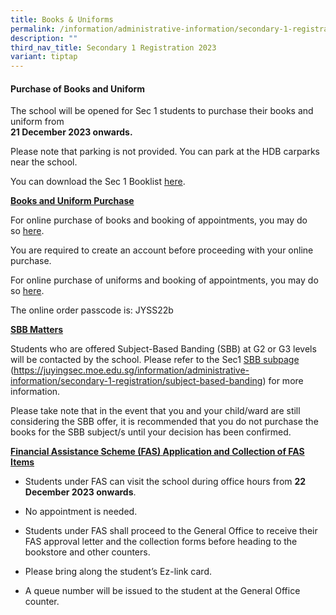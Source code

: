 ```yaml
---
title: Books & Uniforms
permalink: /information/administrative-information/secondary-1-registration/books-n-uniforms/
description: ""
third_nav_title: Secondary 1 Registration 2023
variant: tiptap
---
```

<h4><strong>Purchase of Books and Uniform</strong></h4><p>The school will be opened for Sec 1 students to purchase their books and uniform from<br><strong>21 December 2023 onwards.</strong></p><p>Please note that parking is not provided. You can park at the HDB carparks near the school.</p><p>You can download the Sec 1 Booklist&nbsp;<a href="https://drive.google.com/file/d/1CK1MxxPQIL1FHPQzsqrf6fHSfk7jyKe3/view?usp=drive_link/" rel="noopener" target="_blank">here</a>.</p><p><strong><u>Books and Uniform Purchase</u></strong></p><p>For online purchase of books and booking of appointments, you may do so&nbsp;<a href="https://asenciobookshop.sg/" rel="noopener" target="_blank">here</a>.</p><p>You are required to create an account before proceeding with your online purchase.</p><p>For online purchase of uniforms and booking of appointments, you may do so&nbsp;<a href="https://finestuniform.com/collections/juying-secondary-school/" rel="noopener" target="_blank">here</a>.</p><p>The online order passcode is: JYSS22b</p><p><strong><u>SBB Matters</u></strong></p><p>Students who are offered Subject-Based Banding (SBB) at G2 or G3 levels will be contacted by the school. Please refer to the Sec1&nbsp;<a href="/information/administrative-information/secondary-1-registration/subject-based-banding" rel="noopener noreferrer nofollow" target="_blank">SBB subpage</a><br>(<a href="/information/administrative-information/secondary-1-registration/subject-based-banding" rel="noopener" target="_blank">https://juyingsec.moe.edu.sg/information/administrative-information/secondary-1-registration/subject-based-banding</a>)&nbsp;for more information.</p><p>Please take note that in the event that you and your child/ward are still considering the SBB offer, it is recommended that you do not purchase the books for the SBB subject/s until your decision has been confirmed.</p><p><strong><u>Financial Assistance Scheme (FAS) Application and Collection of FAS Items</u></strong></p><ul data-tight="true" class="tight"><li><p>Students under FAS can visit the school during office hours from&nbsp;<strong>22 December 2023 onwards</strong>.</p></li><li><p>No appointment is needed.</p></li><li><p>Students under FAS shall proceed to the General Office to receive their FAS approval letter and the collection forms before heading to the bookstore and other counters.</p></li><li><p>Please bring along the student’s Ez-link card.</p></li><li><p>A queue number will be issued to the student at the General Office counter.</p></li></ul><p></p>